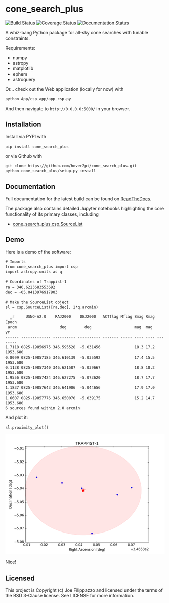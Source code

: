 # cone_search_plus

[![Build Status](https://travis-ci.org/hover2pi/cone_search_plus.svg?branch=master)](https://travis-ci.org/hover2pi/cone_search_plus)
[![Coverage Status](https://coveralls.io/repos/github/hover2pi/cone_search_plus/badge.svg?branch=master&service=github)](https://coveralls.io/github/hover2pi/cone_search_plus?branch=master&service=github)
[![Documentation Status](https://readthedocs.org/projects/cone_search_plus/badge/?version=latest)](https://cone_search_plus.readthedocs.io/en/latest/?badge=latest)

A whiz-bang Python package for all-sky cone searches with tunable constraints.

Requirements:
- numpy
- astropy
- matplotlib
- ephem
- astroquery

Or... check out the Web application (locally for now) with

```
python App/csp_app/app_csp.py
```

And then navigate to `http://0.0.0.0:5000/` in your browser.

## Installation

Install via PYPI with

```
pip install cone_search_plus
```

or via Github with

```
git clone https://github.com/hover2pi/cone_search_plus.git
python cone_search_plus/setup.py install
```

## Documentation

Full documentation for the latest build can be found on [ReadTheDocs](https://cone_search_plus.readthedocs.io/en/latest/).

The package also contains detailed Jupyter notebooks highlighting the core functionality of its primary classes, including

- [cone_search_plus.csp.SourceList](https://github.com/hover2pi/cone_search_plus/blob/master/notebooks/csp_demo.ipynb)

## Demo

Here is a demo of the software:

```
# Imports
from cone_search_plus import csp
import astropy.units as q

# Coordinates of Trappist-1
ra = 346.6223683553692
dec = -05.0413976917903

# Make the SourceList object
sl = csp.SourceList([ra,dec], 2*q.arcmin)
```

```
  _r     USNO-A2.0    RAJ2000    DEJ2000   ACTflag Mflag Bmag Rmag  Epoch  
 arcm                   deg        deg                   mag  mag     yr   
------ ------------- ---------- ---------- ------- ----- ---- ---- --------
1.7118 0825-19856975 346.595528  -5.031456               18.3 17.2 1953.680
0.8099 0825-19857185 346.610139  -5.035592               17.4 15.5 1953.680
0.1138 0825-19857340 346.621587  -5.039667               18.8 18.2 1953.680
1.9556 0825-19857424 346.627275  -5.073620               18.7 17.7 1953.680
1.1837 0825-19857643 346.641906  -5.044656               17.9 17.0 1953.680
1.6607 0825-19857776 346.650070  -5.039175               15.2 14.7 1953.680
6 sources found within 2.0 arcmin
```

And plot it:

```
sl.proximity_plot()
```


![png](figures/csp_demo.png)

Nice!

## Licensed

This project is Copyright (c) Joe Filippazzo and licensed under the terms of the BSD 3-Clause license. See LICENSE for more information.
